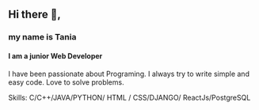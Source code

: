
## Hi there 👋, 
###            my name is Tania
#### I am a junior Web Developer 
<!-- ![I am a to be Web Developer](https://media-exp1.licdn.com/dms/image/D5603AQHmwKcKsyrDJQ/profile-displayphoto-shrink_400_400/0/1642435503516?e=1649289600&v=beta&t=nATATm7mDWGKwjsuWLjkj8eK7r5Sd_34U5cl4RbIWzo)
 -->

I have been passionate about Programing. I always try to write simple and easy code.
Love to solve problems.

Skills: C/C++/JAVA/PYTHON/ HTML / CSS/DJANGO/ ReactJs/PostgreSQL


